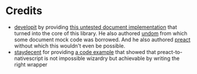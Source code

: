 
# Credits
- [developit](https://github.com/developit) by providing [this untested document implementation](https://github.com/staydecent/nativescript-preact/issues/4#issuecomment-323900569) that turned into the core of this library. He also authored [undom](https://github.com/developit/undom) from which some document mock code was borrowed. And he also authored [preact](https://github.com/developit/preact) without which this wouldn't even be possible.
- [staydecent](https://github.com/staydecent) for providing [a code example](https://github.com/staydecent/nativescript-preact) that showed that preact-to-nativescript is not impossible wizardry but achievable by writing the right wrapper